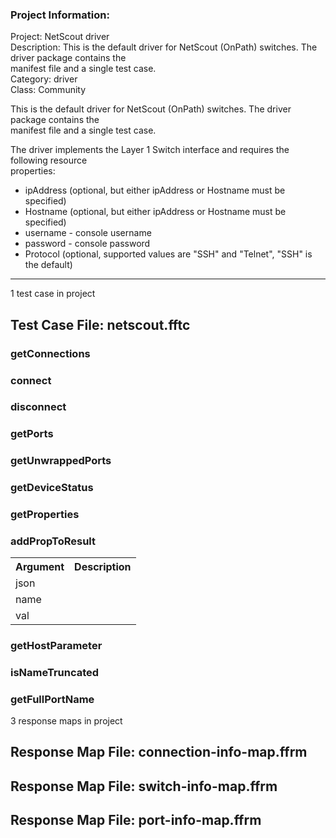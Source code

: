 ### Project Information:
Project: NetScout driver  
Description: This is the default driver for NetScout (OnPath) switches. The driver package contains the  
	manifest file and a single test case.  
Category: driver  
Class: Community  
  
This is the default driver for NetScout (OnPath) switches. The driver package contains the  
manifest file and a single test case.  
  
The driver implements the Layer 1 Switch interface and requires the following resource  
properties:  
* ipAddress (optional, but either ipAddress or Hostname must be specified)  
* Hostname (optional, but either ipAddress or Hostname must be specified)  
* username - console username  
* password - console password  
* Protocol (optional, supported values are "SSH" and "Telnet", "SSH" is the default)  

 ----
1 test case in project
## Test Case File: netscout.fftc
### getConnections
### connect
### disconnect
### getPorts
### getUnwrappedPorts
### getDeviceStatus
### getProperties
### addPropToResult
<table><tr><th>Argument</th><th>Description</th></tr>
<tr><td>json</td><tr></tr>
<tr><td>name</td><tr></tr>
<tr><td>val</td><tr></tr></table>

### getHostParameter
### isNameTruncated
### getFullPortName
3 response maps in project
## Response Map File: connection-info-map.ffrm
## Response Map File: switch-info-map.ffrm
## Response Map File: port-info-map.ffrm
